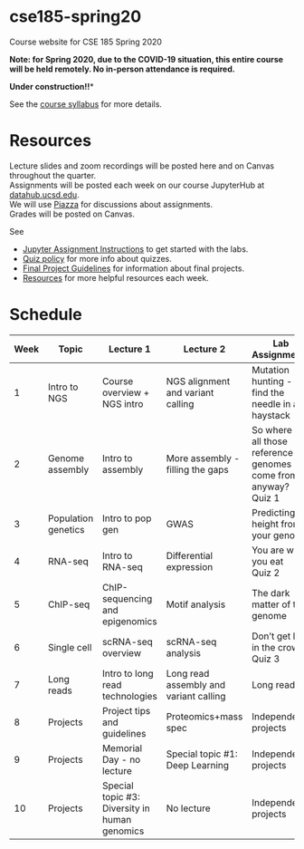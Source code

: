 # cse185-spring20
Course website for CSE 185 Spring 2020

**Note: for Spring 2020, due to the COVID-19 situation, this entire course will be held remotely. No in-person attendance is required.**

**Under construction!!***

See the [course syllabus](https://github.com/gymreklab/cse185-spring20/blob/master/cse185-spring20-syllabus.md) for more details.<br>

# Resources
Lecture slides and zoom recordings will be posted here and on Canvas throughout the quarter. 
<br>
Assignments will be posted each week on our course JupyterHub at [datahub.ucsd.edu](datahub.ucsd.edu).
<br>
We will use [Piazza](https://piazza.com/ucsd/spring2020/cse185/home) for discussions about assignments.
<br>
Grades will be posted on Canvas.

See
* [Jupyter Assignment Instructions](https://github.com/gymreklab/cse185-spring20/blob/master/jupyter_assignment_instructions.md) to get started with the labs.
* [Quiz policy](https://github.com/gymreklab/cse185-spring20/blob/master/quiz_policy.md) for more info about quizzes.
* [Final Project Guidelines](https://github.com/gymreklab/cse185-spring20/blob/master/project_guidelines.md) for information about final projects. 
* [Resources](https://github.com/gymreklab/cse185-spring20/blob/master/resources.md) for more helpful resources each week.

# Schedule

| Week | Topic | Lecture 1 | Lecture 2 | Lab Assignments |
|------|-------|-----------|-------|-----------|
| 1 | Intro to NGS | Course overview + NGS intro | NGS alignment and variant calling | Mutation hunting - find the needle in a haystack | 
|  2 | Genome assembly | Intro to assembly | More assembly - filling the gaps | So where do all those reference genomes come from, anyway? <br>Quiz 1 |
|  3 | Population genetics | Intro to pop gen | GWAS | Predicting height from your genome |
|  4 | RNA-seq | Intro to RNA-seq | Differential expression |  You are what you eat <br>Quiz 2  |
|  5 | ChIP-seq | ChIP-sequencing and epigenomics| Motif analysis |  The dark matter of the genome |
|  6 | Single cell | scRNA-seq overview | scRNA-seq analysis | Don’t get lost in the crowd <br>Quiz 3  |
|  7 | Long reads | Intro to long read technologies | Long read assembly and variant calling |  Long reads |
|  8 | Projects | Project tips and guidelines | Proteomics+mass spec  | Independent projects |
|  9 | Projects | Memorial Day - no lecture | Special topic #1: Deep Learning | Independent projects |
|  10 | Projects | Special topic #3: Diversity in human genomics | No lecture | Independent projects |
